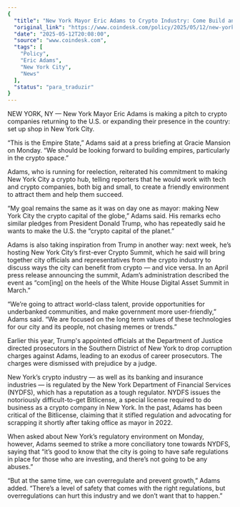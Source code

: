 ```yaml
---
{
  "title": "New York Mayor Eric Adams to Crypto Industry: Come Build an Empire in NYC",
  "original_link": "https://www.coindesk.com/policy/2025/05/12/new-york-mayor-eric-adams-to-crypto-industry-come-build-an-empire-in-nyc",
  "date": "2025-05-12T20:08:00",
  "source": "www.coindesk.com",
  "tags": [
    "Policy",
    "Eric Adams",
    "New York City",
    "News"
  ],
  "status": "para_traduzir"
}
---
```


<p>NEW YORK, NY — New York Mayor Eric Adams is making a pitch to crypto companies returning to the U.S. or expanding their presence in the country: set up shop in New York City.</p><p></p><p>“This is the Empire State,” Adams said at a press briefing at Gracie Mansion on Monday. “We should be looking forward to building empires, particularly in the crypto space.”</p><p></p><p>Adams, who is running for reelection, reiterated his commitment to making New York City a crypto hub, telling reporters that he would work with tech and crypto companies, both big and small, to create a friendly environment to attract them and help them succeed.</p><p></p><p>“My goal remains the same as it was on day one as mayor: making New York City the crypto capital of the globe,” Adams said. His remarks echo similar pledges from President Donald Trump, who has repeatedly said he wants to make the U.S. the “crypto capital of the planet.”</p><p></p><p>Adams is also taking inspiration from Trump in another way: next week, he’s hosting New York City’s first-ever Crypto Summit, which he said will bring together city officials and representatives from the crypto industry to discuss ways the city can benefit from crypto — and vice versa. In an April press release announcing the summit, Adam’s administration described the event as “com[ing] on the heels of the White House Digital Asset Summit in March.”</p><p>“We’re going to attract world-class talent, provide opportunities for underbanked communities, and make government more user-friendly,” Adams said. “We are focused on the long term values of these technologies for our city and its people, not chasing memes or trends.”</p><p></p><p>Earlier this year, Trump&#x27;s appointed officials at the Department of Justice directed prosecutors in the Southern District of New York to drop corruption charges against Adams, leading to an exodus of career prosecutors. The charges were dismissed with prejudice by a judge.</p><p></p><p>New York’s crypto industry — as well as its banking and insurance industries — is regulated by the New York Department of Financial Services (NYDFS), which has a reputation as a tough regulator. NYDFS issues the notoriously difficult-to-get Bitlicense, a special license required to do business as a crypto company in New York. In the past, Adams has been critical of the Bitlicense, claiming that it stifled regulation and advocating for scrapping it shortly after taking office as mayor in 2022.</p><p></p><p>When asked about New York’s regulatory environment on Monday, however, Adams seemed to strike a more conciliatory tone towards NYDFS, saying that “it’s good to know that the city is going to have safe regulations in place for those who are investing, and there’s not going to be any abuses.”</p><p></p><p>“But at the same time, we can overregulate and prevent growth,” Adams added. “There’s a level of safety that comes with the right regulations, but overregulations can hurt this industry and we don’t want that to happen.”</p><p></p>